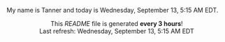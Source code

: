 My name is Tanner and today is Wednesday, September 13, 5:15 AM EDT.

<p align="center">This <i>README</i> file is generated <b>every 3 hours</b>!</br>Last refresh: Wednesday, September 13, 5:15 AM EDT<br /></p>
